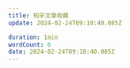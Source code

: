 ```yaml
---
title: 知乎文章收藏
update: 2024-02-24T09:18:40.085Z

duration: 1min
wordCount: 6
date: 2024-02-24T09:18:40.085Z
---
```


<HTML :html="frontmatter.html" />
